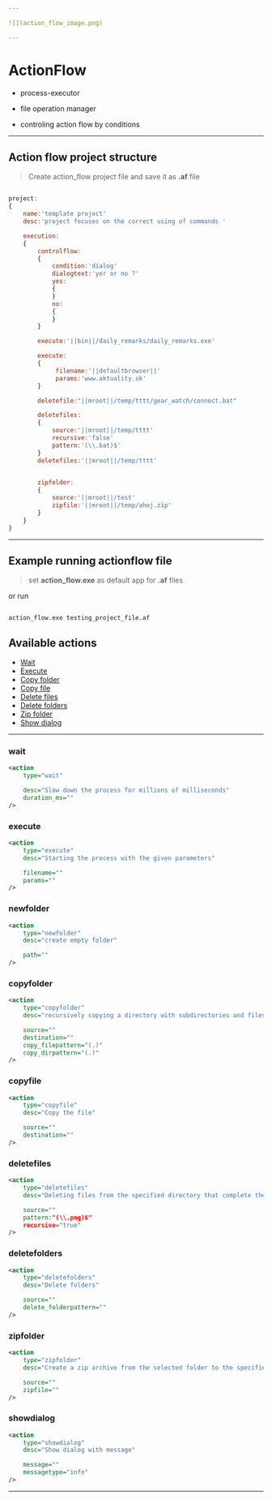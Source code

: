 ```yaml
---

![](action_flow_image.png)

---
```


# ActionFlow

* process-executor 

* file operation manager

* controling action flow by conditions

---

## Action flow project structure

> Create action_flow project file and save it as **.af** file 

```javascript

project:
{
    name:'template project'
    desc:'project focuses on the correct using of commands '

    execution:
    {
    	controlflow:
        {
            condition:'dialog'
            dialogtext:'yer or no ?'
            yes:
            {
            }
            no:
            {
            }    
        }

        execute:'||bin||/daily_remarks/daily_remarks.exe'

        execute:
        {
			 filename:'||defaultbrowser||'
			 params:'www.aktuality.sk'
		}

   		deletefile:"||mroot||/temp/tttt/gear_watch/connect.bat"

    	deletefiles:
        {
            source:'||mroot||/temp/tttt'
            recursive:'false'
            pattern:'(\\.bat)$'
        }
        deletefiles:'||mroot||/temp/tttt'
        

		zipfolder:
        {
            source:'||mroot||/test'
            zipfile:'||mroot||/temp/ahoj.zip'
        }
    }
}

```

---

## Example running actionflow file

> set **action_flow.exe** as  default app for **.af** files

or run

```console

action_flow.exe testing_project_file.af

```

## Available actions

- [Wait](#wait)
- [Execute](#execute)
- [Copy folder](#copyfolder)
- [Copy file](#copyfile)
- [Delete files](#deletefiles)
- [Delete folders](#deletefolders)
- [Zip folder](#zipfolder)
- [Show dialog](#showdialog)

---

### wait

```xml
<action
	type="wait" 

	desc="Slow down the process for millions of milliseconds"
	duration_ms="" 
/>
```

### execute

```xml
<action
	type="execute" 
	desc="Starting the process with the given parameters"

	filename=""
	params="" 
/>		 
```

### newfolder

```xml
<action 
	type="newfolder" 
	desc="create empty folder"

	path=""
/>
```

### copyfolder

```xml
<action 
	type="copyfolder" 
	desc="recursively copying a directory with subdirectories and files that complete the copy pattern"

	source=""
	destination="" 
	copy_filepattern="(.)" 
	copy_dirpattern="(.)" 
/>
```

### copyfile

```xml
<action 
	type="copyfile" 
	desc="Copy the file"

	source=""
	destination="" 
/>	
```

### deletefiles

```xml
<action 
	type="deletefiles" 
	desc="Deleting files from the specified directory that complete the delete pattern"

	source=""
	pattern:"(\\.png)$"
	recursive="true" 
/>	
```
### deletefolders

```xml
<action 
	type="deletefolders" 
	desc="Delete folders"

	source=""
	delete_folderpattern="" 
/>		 
```
### zipfolder

```xml
<action
	type="zipfolder" 
	desc="Create a zip archive from the selected folder to the specified target file"

	source=""
	zipfile="" 
/>		 
```
### showdialog

```xml
<action 
	type="showdialog" 
	desc="Show dialog with message"

	message=""
	messagetype="info" 
/>		
```

---
